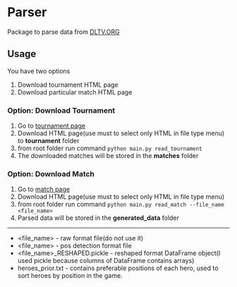 # Parser

Package to parse data from [DLTV.ORG](https://dltv.org/)

## Usage
You have two options
1. Download tournament HTML page 
2. Download particular match HTML page

### Option: Download Tournament
1. Go to [tournament page](https://dltv.org/events/dreamleague-season-20)
2. Download HTML page(use must to select only HTML in file type menu) to **tournament** folder
3. from root folder run command `python main.py read_tournament`
4. The downloaded matches will be stored in the **matches** folder

### Option: Download Match
1. Go to [match page](https://dltv.org/matches/408200)
2. Download HTML page(use must to select only HTML in file type menu)
3. from root folder run command `python main.py read_match --file_name <file_name>`
4. Parsed data will be stored in the **generated_data** folder
---
* <file_name> - raw format file(do not use it)
* <file_name> - pos detection format file
* <file_name>_RESHAPED.pickle - reshaped format DataFrame object(I used pickle because columns of DataFrame contains arrays)
* heroes_prior.txt - contains preferable positions of each hero, used to sort heroes by position in the game. 

